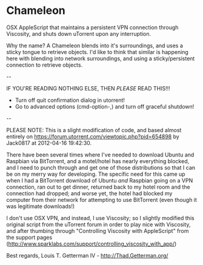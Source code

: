 Chameleon
=========

OSX AppleScript that maintains a persistent VPN connection through Viscosity, and shuts down uTorrent upon any interruption.

Why the name?  A Chameleon blends into it's surroundings, and uses a sticky tongue to retrieve objects.  I'd like to think that similar is happening here with blending into network surroundings, and using a sticky/persistent connection to retrieve objects.

--

IF YOU'RE READING NOTHING ELSE, THEN *PLEASE* READ THIS!!!

* Turn off quit confirmation dialog in utorrent!
* Go to advanced options (cmd-option-,) and turn off graceful shutdown!

--

PLEASE NOTE: This is a slight modification of code, and based almost entirely on https://forum.utorrent.com/viewtopic.php?pid=654898 by Jack0817 at 2012-04-16 19:42:30.

There have been several times where I've needed to download Ubuntu and Raspbian via BitTorrent, and a motel/hotel has nearly everything blocked, and I need to punch through and get one of those distributions so that I can be on my merry way for developing.  The specific need for this came up when I had a BitTorrent download of Ubuntu *and* Raspbian going on a VPN connection, ran out to get dinner, returned back to my hotel room and the connection had dropped; and worse yet, the hotel had blocked my computer from their network for attempting to use BitTorrent (even though it was legitimate downloads!)

I don't use OSX VPN, and instead, I use Viscosity; so I slightly modified this original script from the uTorrent forum in order to play nice with Viscosity, and after thumbing through "Controlling Viscosity with AppleScript" from the support pages (http://www.sparklabs.com/support/controlling_viscosity_with_app/)

Best regards,
Louis T. Getterman IV - http://Thad.Getterman.org/
